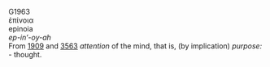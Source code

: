 <body>
  <p>G1963<br>  ἐπίνοια  <br> epinoia  <br><i>ep-in‘-oy-ah </i><br>From <a href="g1909.htm">1909</a> and <a href="g3563.htm">3563</a>  <i>attention</i> of the mind, that is, (by implication) <i>purpose:</i> - thought.<br></p>
 </body>